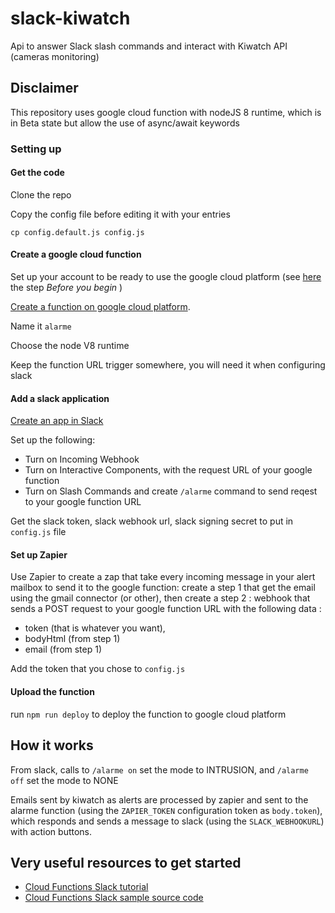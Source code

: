 # slack-kiwatch
Api to answer Slack slash commands and interact with Kiwatch API (cameras monitoring)

## Disclaimer

This repository uses google cloud function with nodeJS 8 runtime, which is in Beta state but allow the use of async/await keywords

### Setting up  


#### Get the code

Clone the repo

Copy the config file before editing it with your entries

`cp config.default.js config.js`

#### Create a google cloud function

Set up your account to be ready to use the google cloud platform (see [here](https://cloud.google.com/functions/docs/tutorials/slack#functions-prepare-environment-node8) the step _Before you begin_ )

[Create a function on google cloud platform](https://console.cloud.google.com/functions). 

Name it `alarme`

Choose the node V8 runtime

Keep the function URL trigger somewhere, you will need it when configuring slack

#### Add a slack application
 
[Create an app in Slack](https://api.slack.com/apps?new_app=1)

Set up the following:
 * Turn on Incoming Webhook
 * Turn on Interactive Components, with the request URL of your google function
 * Turn on Slash Commands and create `/alarme` command to send reqest to your google function URL
 
Get the slack token, slack webhook url, slack signing secret to put in `config.js` file

#### Set up Zapier

Use Zapier to create a zap that take every incoming message in your alert mailbox to send it to the google function: create a step 1 that get the email using the gmail connector (or other), then create a step 2 : webhook that sends a POST request to your google function URL with the following data : 
  * token (that is whatever you want), 
  * bodyHtml (from step 1)
  * email (from step 1)
  
Add the token that you chose to `config.js`
 
#### Upload the function

run `npm run deploy` to deploy the function to google cloud platform

## How it works

From slack, calls to `/alarme on` set the mode to INTRUSION, and `/alarme off` set the mode to NONE

Emails sent by kiwatch as alerts are processed by zapier and sent to the alarme function (using the `ZAPIER_TOKEN` configuration token as `body.token`), which responds and sends a message to slack (using the `SLACK_WEBHOOKURL`) with action buttons.


## Very useful resources to get started

* [Cloud Functions Slack tutorial][tutorial]
* [Cloud Functions Slack sample source code][code]

[tutorial]: https://cloud.google.com/functions/docs/tutorials/slack
[code]: https://github.com/GoogleCloudPlatform/nodejs-docs-samples/tree/master/functions/slack
